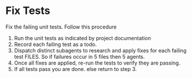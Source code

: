 # Fix Tests

Fix the failing unit tests. Follow this procedure 

1. Run the unit tests as indicated by project documentation 
2. Record each failing test as a todo. 
3. Dispatch distinct subagents to research and apply fixes for each failing test FILES. So if failures occur in 5 files then 5 agents.
4. Once all fixes are applied, re-run the tests to verify they are passing.
5. If all tests pass you  are done. else return to step 3.
